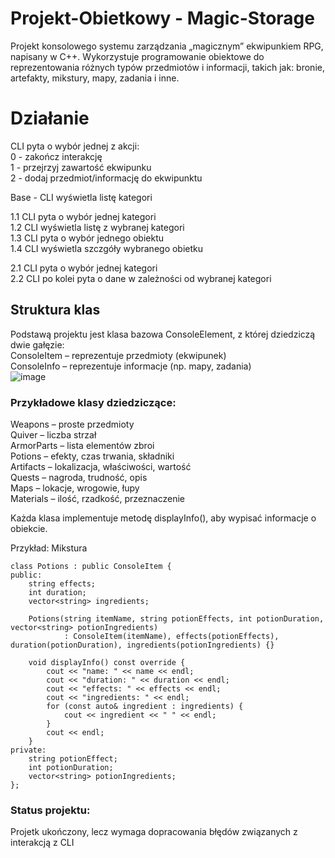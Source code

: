 # Projekt-Obietkowy - Magic-Storage
Projekt konsolowego systemu zarządzania „magicznym” ekwipunkiem RPG, napisany w C++. Wykorzystuje programowanie obiektowe do reprezentowania różnych typów przedmiotów i informacji, takich jak: bronie, artefakty, mikstury, mapy, zadania i inne.

# Działanie

CLI pyta o wybór jednej z akcji:  
0 - zakończ interakcję  
1 - przejrzyj zawartość ekwipunku  
2 - dodaj przedmiot/informację do ekwipunktu  

Base - CLI wyświetla listę kategori  

1.1 CLI pyta o wybór jednej kategori  
1.2 CLI wyświetla listę z wybranej kategori  
1.3 CLI pyta o wybór jednego obiektu  
1.4 CLI wyświetla szczgóły wybranego obietku  

2.1 CLI pyta o wybór jednej kategori  
2.2 CLI po kolei pyta o dane w zależności od wybranej kategori  

## Struktura klas
Podstawą projektu jest klasa bazowa ConsoleElement, z której dziedziczą dwie gałęzie:  
ConsoleItem – reprezentuje przedmioty (ekwipunek)  
ConsoleInfo – reprezentuje informacje (np. mapy, zadania)  
![image](https://github.com/user-attachments/assets/e902bbe3-f85d-47a0-bd0d-ece5bdc26db1)
### Przykładowe klasy dziedziczące:
Weapons – proste przedmioty  
Quiver – liczba strzał  
ArmorParts – lista elementów zbroi  
Potions – efekty, czas trwania, składniki  
Artifacts – lokalizacja, właściwości, wartość  
Quests – nagroda, trudność, opis  
Maps – lokacje, wrogowie, łupy  
Materials – ilość, rzadkość, przeznaczenie  

Każda klasa implementuje metodę displayInfo(), aby wypisać informacje o obiekcie.

Przykład: Mikstura
```
class Potions : public ConsoleItem {
public:
    string effects;
    int duration;
    vector<string> ingredients;

    Potions(string itemName, string potionEffects, int potionDuration, vector<string> potionIngredients)
            : ConsoleItem(itemName), effects(potionEffects), duration(potionDuration), ingredients(potionIngredients) {}

    void displayInfo() const override {
        cout << "name: " << name << endl;
        cout << "duration: " << duration << endl;
        cout << "effects: " << effects << endl;
        cout << "ingredients: " << endl;
        for (const auto& ingredient : ingredients) {
            cout << ingredient << " " << endl;
        }
        cout << endl;
    }
private:
    string potionEffect;
    int potionDuration;
    vector<string> potionIngredients;
};
```

### Status projektu:
Projetk ukończony, lecz wymaga dopracowania błędów związanych z interakcją z CLI

